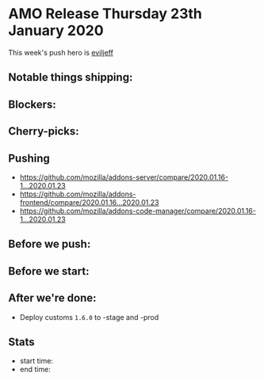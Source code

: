 # AMO Release Thursday 23th January 2020

This week's push hero is [eviljeff](https://github.com/eviljeff)

## Notable things shipping:

## Blockers:

## Cherry-picks:

## Pushing

- https://github.com/mozilla/addons-server/compare/2020.01.16-1...2020.01.23
- https://github.com/mozilla/addons-frontend/compare/2020.01.16...2020.01.23
- https://github.com/mozilla/addons-code-manager/compare/2020.01.16-1...2020.01.23

## Before we push:

## Before we start:

## After we're done:

- Deploy customs `1.6.0` to -stage and -prod

## Stats

- start time:
- end time:
